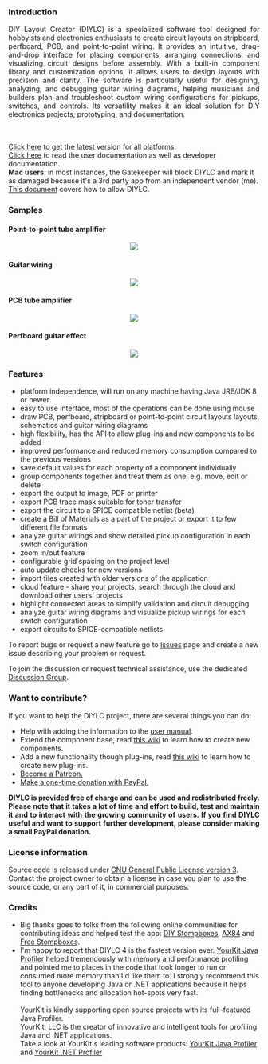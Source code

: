 <h3><a name="News"></a>Introduction<a href="#Introduction" class="section_anchor"></a></h3>
<p align="justify">
DIY Layout Creator (DIYLC) is a specialized software tool designed for hobbyists and electronics enthusiasts to create circuit layouts on stripboard, perfboard, PCB, and point-to-point wiring. It provides an intuitive, drag-and-drop interface for placing components, arranging connections, and visualizing circuit designs before assembly. With a built-in component library and customization options, it allows users to design layouts with precision and clarity. The software is particularly useful for designing, analyzing, and debugging guitar wiring diagrams, helping musicians and builders plan and troubleshoot custom wiring configurations for pickups, switches, and controls. Its versatility makes it an ideal solution for DIY electronics projects, prototyping, and documentation.</p>
<br><br>
<a href="https://github.com/bancika/diy-layout-creator/releases/latest">Click here</a> to get the latest version for all platforms.</a><br>
<a href="https://github.com/bancika/diy-layout-creator/tree/wiki">Click here</a> to read the user documentation as well as developer documentation.<br>
<b>Mac users</b>: in most instances, the Gatekeeper will block DIYLC and mark it as damaged because it's a 3rd party app from an independent vendor (me). <a href="[https://support.apple.com/en-us/HT202491](https://support.apple.com/kb/ph18657?locale=en_US)">This document</a> covers how to allow DIYLC.

<h3><a name="Samples"></a>Samples<a href="#Samples" class="section_anchor"></a></h3>

<h4>Point-to-point tube amplifier</h4>
<p align="center"><a href="http://diy-fever.com/wordpress/wp-content/gallery/diylc/slo.png" rel="nofollow"><img src="https://diy-fever.com/wordpress/wp-content/gallery/diylc/cache/slo.png-nggid041072-ngg0dyn-450x350-00f0w010c010r110f110r010t010.png"></a></p>
<h4>Guitar wiring</h4>
<p align="center"><a href="http://diy-fever.com/wordpress/wp-content/gallery/diylc/travelcaster.png" rel="nofollow"><img src="https://diy-fever.com/nextgen-image/1073/450x350/34b70d759e46422208d61e376b4633dc"></a></p>
<h4>PCB tube amplifier</h4>
<p align="center"><a href="http://diy-fever.com/wordpress/wp-content/gallery/diylc/iic.png" rel="nofollow"><img src="https://diy-fever.com/nextgen-image/1070/450x350/ccb592ec5828b6f5bc75e840438918f1"></a></p>
<h4>Perfboard guitar effect</h4>
<p align="center"><a href="http://diy-fever.com/wordpress/wp-content/gallery/diylc/split.png" rel="nofollow"><img src="https://diy-fever.com/nextgen-image/1069/450x350/358e43165de40e9c4043726c9efde4a7"></a></p>

<h3><a name="Key Features"></a>Features<a href="#Features" class="section_anchor"></a></h3>
<ul>
   <li>platform independence, will run on any machine having Java JRE/JDK 8 or newer </li>
   <li>easy to use interface, most of the operations can be done using mouse </li>
   <li>draw PCB, perfboard, stripboard or point-to-point circuit layouts layouts, schematics and guitar wiring diagrams </li>
   <li>high flexibility, has the API to allow plug-ins and new components to be added</li>
   <li>improved performance and reduced memory consumption compared to the previous versions </li>
   <li>save default values for each property of a component individually </li>
   <li>group components together and treat them as one, e.g. move, edit or delete </li>
   <li>export the output to image, PDF or printer </li>
   <li>export PCB trace mask suitable for toner transfer </li>
   <li>export the circuit to a SPICE compatible netlist (beta) </li>
   <li>create a Bill of Materials as a part of the project or export it to few different file formats </li>
   <li>analyze guitar wirings and show detailed pickup configuration in each switch configuration</li>
   <li>zoom in/out feature </li>
   <li>configurable grid spacing on the project level </li>
   <li>auto update checks for new versions </li>
   <li>import files created with older versions of the application </li>   
   <li>cloud feature - share your projects, search through the cloud and download other users' projects </li>
   <li>highlight connected areas to simplify validation and circuit debugging</li>
   <li>analyze guitar wiring diagrams and visualize pickup wirings for each switch configuration</li>
   <li>export circuits to SPICE-compatible netlists</li>
</ul>
<p>To report bugs or request a new feature go to <a href="https://github.com/bancika/diy-layout-creator/issues" rel="nofollow">Issues</a> page and create a new issue describing your problem or request. </p>
<p>To join the discussion or request technical assistance, use the dedicated <a href="http://groups.google.com/group/diy-layout-creator" rel="nofollow">Discussion Group</a>. </p>
<h3><a name="Want_to_contribute?"></a>Want to contribute?<a href="#Want_to_contribute?" class="section_anchor"></a></h3>
<p>If you want to help the DIYLC project, there are several things you can do: </p>
<ul>
   <li>Help with adding the information to the <a href="https://github.com/bancika/diy-layout-creator/blob/wiki/Manual.md">user manual</a>. </li>
   <li>Extend the component base, read <a href="https://github.com/bancika/diy-layout-creator/blob/wiki/ComponentAPI.md" rel="nofollow">this wiki</a> to learn how to create new components. </li>
   <li>Add a new functionality though plug-ins, read <a href="https://github.com/bancika/diy-layout-creator/blob/wiki/PluginAPI.md" rel="nofollow">this wiki</a> to learn how to create new plug-ins. </li>
   <li><a href="https://www.patreon.com/c/user?u=5213116">Become a Patreon.</a></li>
   <li><a href="https://www.paypal.com/cgi-bin/webscr?cmd=_s-xclick&hosted_button_id=U6GLS8HLTSU88">Make a one-time donation with PayPal.</a></li>
</ul>
<p align="justify"><strong>DIYLC is provided free of charge and can be used and redistributed freely. Please note that it takes a lot of time and effort to build, test and maintain it and to interact with the growing community of users. If you find DIYLC useful and want to support further development, please consider making a small PayPal donation.</strong></p>
<!--<p align="center"><a href="https://www.paypal.com/cgi-bin/webscr?cmd=_s-xclick&hosted_button_id=U6GLS8HLTSU88" rel="nofollow"><img src="https://www.paypal.com/en_US/i/btn/btn_donateCC_LG.gif"></a> </p>-->
<h3><a name="License_information"></a>License information<a href="#License_information" class="section_anchor"></a></h3>
<p>Source code is released under <a href="https://www.gnu.org/licenses/gpl-3.0.txt">GNU General Public License version 3</a>. Contact the project owner to obtain a license in case you plan to use the source code, or any part of it, in commercial purposes. </p>
<p></p>
<h3><a name="Credits"></a>Credits<a href="#Credits" class="section_anchor"></a></h3>
<ul>
   <li>Big thanks goes to folks from the following online communities for contributing ideas and helped test the app: <a href="http://www.diystompboxes.com/smfforum/" rel="nofollow">DIY Stompboxes</a>, <a href="http://ax84.com/bbs" rel="nofollow">AX84</a> and <a href="http://freestompboxes.org" rel="nofollow">Free Stompboxes</a>. </li>
   <li>I'm happy to report that DIYLC 4 is the fastest version ever. <a href="http://www.yourkit.com/java/profiler/index.jsp" rel="nofollow">YourKit Java Profiler</a> helped tremendously with memory and performance profiling and pointed me to places in the code that took longer to run or consumed more memory than I'd like them to. I strongly recommend this tool to anyone developing Java or .NET applications because it helps finding bottlenecks and allocation hot-spots very fast.<br><br>YourKit is kindly supporting open source projects with its full-featured Java Profiler.<br>YourKit, LLC is the creator of innovative and intelligent tools for profiling Java and .NET applications.<br>Take a look at YourKit's leading software products: <a href="http://www.yourkit.com/java/profiler/index.jsp" rel="nofollow">YourKit Java Profiler</a> and <a href="http://www.yourkit.com/.net/profiler/index.jsp" rel="nofollow">YourKit .NET Profiler</a> </li>
</ul>
